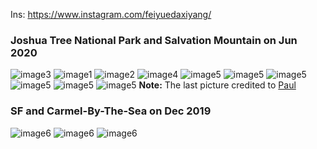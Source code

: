 Ins: https://www.instagram.com/feiyuedaxiyang/

### Joshua Tree National Park and Salvation Mountain on Jun 2020
![image3](https://github.com/jianguoz/Conversational-AI/blob/master/misc/images_canon/1.jpg)
![image1](https://github.com/jianguoz/Conversational-AI/blob/master/misc/images_canon/2.jpg)
![image2](https://github.com/jianguoz/Conversational-AI/blob/master/misc/images_canon/3.jpg)
![image4](https://github.com/jianguoz/Conversational-AI/blob/master/misc/images_canon/4.jpg)
![image5](https://github.com/jianguoz/Conversational-AI/blob/master/misc/images_canon/5.jpg)
![image5](https://github.com/jianguoz/Conversational-AI/blob/master/misc/images_canon/6.jpg)
![image5](https://github.com/jianguoz/Conversational-AI/blob/master/misc/images_canon/7.jpg)
![image5](https://github.com/jianguoz/Conversational-AI/blob/master/misc/images_canon/8.jpg)
![image5](https://github.com/jianguoz/Conversational-AI/blob/master/misc/images_canon/9.jpg)
![image5](https://github.com/jianguoz/Conversational-AI/blob/master/misc/images_canon/10.jpg)
**Note:** The last picture credited to [Paul](https://www.instagram.com/jinjiaqi1982/)
### SF and Carmel-By-The-Sea on Dec 2019
![image6](https://github.com/jianguoz/Conversational-AI/blob/master/misc/images_canon/IMG20.jpg)
![image6](https://github.com/jianguoz/Conversational-AI/blob/master/misc/images_canon/IMG21.jpg)
![image6](https://github.com/jianguoz/Conversational-AI/blob/master/misc/images_canon/IMG22.jpg)

